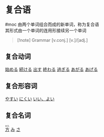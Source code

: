 # 复合语

 #moc
 由两个单词组合而成的新单词，称为复合语  
 其形式由一个单词的连用形接续另一个单词
 
> [!note] Grammar
> [v.conj.] [v.]/[adj.]

## 复合动词

[始める](始める.md)
[続ける](続ける.md)
[出す](出す.md)
[終わる](終わる.md)
[過ぎる](過ぎる.md)
[あがる](あがる.md)
[あげる](あげる.md)

## 复合形容词

[やすい](やすい.md)
[にくい](にくい.md)
[いい、よい](いい、よい.md)

## 复合名词

[ <ruby>方<rt>かた</rt></ruby>](方.md) 
[み](み.md)
[さ](さ.md)